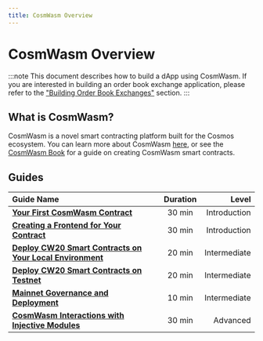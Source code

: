 ```yaml
---
title: CosmWasm Overview
---
```


# CosmWasm Overview

:::note
This document describes how to build a dApp using CosmWasm. If you are interested in building an order book exchange application, please refer to the ["Building Order Book Exchanges"](./../exchange/index.md) section.
:::


## What is CosmWasm?

CosmWasm is a novel smart contracting platform built for the Cosmos ecosystem. You can learn more about CosmWasm [here](https://docs.cosmwasm.com/docs/), or see the [CosmWasm Book](https://book.cosmwasm.com/index.html) for a guide on creating CosmWasm smart contracts.

## Guides

| Guide Name                                                                                                | Duration |        Level |
|:----------------------------------------------------------------------------------------------------------|:--------:|-------------:|
| **[Your First CosmWasm Contract](./Your_first_contract_on_injective.md)**                                 |  30 min  | Introduction |
| **[Creating a Frontend for Your Contract](./Creating_a_frontend_for_your_contract.md)**                   |  30 min  | Introduction |
| **[Deploy CW20 Smart Contracts on Your Local Environment](./01_Cosmwasm_CW20_deployment_guide_Local.md)** |  20 min  | Intermediate |
| **[Deploy CW20 Smart Contracts on Testnet](./02_Cosmwasm_deployment_guide_Testnet.md)**                   |  20 min  | Intermediate |
| **[Mainnet Governance and Deployment](./03_Cosmwasm_CW20_deployment_guide_Mainnet.md)**                   |  10 min  | Intermediate |
| **[CosmWasm Interactions with Injective Modules](./04_Cosmwasm_Injective_Module_Interaction.md)**         |  30 min  |     Advanced |

